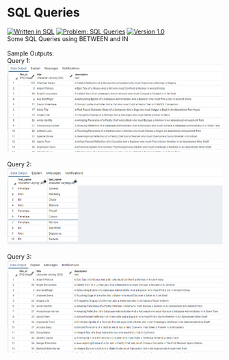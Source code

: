 # SQL Queries
[![Written in SQL](https://img.shields.io/badge/language-SQL-green)](#)
[![Problem: SQL Queries](https://img.shields.io/badge/problem-BETWEEN%20IN-important)](#)
[![Version 1.0](https://img.shields.io/badge/version-1.0-informational)](#)\
Some SQL Queries using BETWEEN and IN
\
\
Sample Outputs:\
Query 1:\
[![Sample Output](/assets/images/sqlhw2q1.png)](#)\
\
Query 2:\
[![Sample Output](/assets/images/sqlhw2q2.png)](#)\
\
Query 3:\
[![Sample Output](/assets/images/sqlhw2q3.png)](#)



